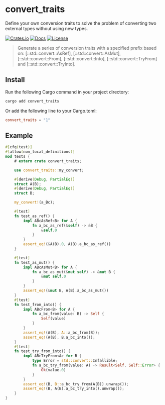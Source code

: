# convert_traits

Define your own conversion traits to solve the problem of converting two external types without using new types.


[![Crates.io](https://img.shields.io/crates/v/convert_traits)](https://crates.io/crates/convert_traits)
[![Docs](https://shields.io/docsrs/convert_traits)](https://docs.rs/convert_traits)
[![License](https://img.shields.io/crates/l/convert_traits)](https://github.com/andeya/convert_traits?tab=MIT-1-ov-file)


> Generate a series of conversion traits with a specified prefix based on: [::std::convert::AsRef], [::std::convert::AsMut],
[::std::convert::From], [::std::convert::Into], [::std::convert::TryFrom] and [::std::convert::TryInto].


## Install

Run the following Cargo command in your project directory:

```sh
cargo add convert_traits
```

Or add the following line to your Cargo.toml:

```toml
convert_traits = "1"
```

## Example

```rust
#[cfg(test)]
#[allow(non_local_definitions)]
mod tests {
    # extern crate convert_traits;

    use convert_traits::my_convert;

    #[derive(Debug, PartialEq)]
    struct A(B);
    #[derive(Debug, PartialEq)]
    struct B;

    my_convert!(a_Bc);

    #[test]
    fn test_as_ref() {
        impl ABcAsRef<B> for A {
            fn a_bc_as_ref(&self) -> &B {
                &self.0
            }
        }
        assert_eq!(&A(B).0, A(B).a_bc_as_ref())
    }

    #[test]
    fn test_as_mut() {
        impl ABcAsMut<B> for A {
            fn a_bc_as_mut(&mut self) -> &mut B {
                &mut self.0
            }
        }
        assert_eq!(&mut B, A(B).a_bc_as_mut())
    }
    #[test]
    fn test_from_into() {
        impl ABcFrom<B> for A {
            fn a_bc_from(value: B) -> Self {
                Self(value)
            }
        }
        assert_eq!(A(B), A::a_bc_from(B));
        assert_eq!(A(B), B.a_bc_into());
    }
    #[test]
    fn test_try_from_into() {
        impl ABcTryFrom<A> for B {
            type Error = std::convert::Infallible;
            fn a_bc_try_from(value: A) -> Result<Self, Self::Error> {
                Ok(value.0)
            }
        }
        assert_eq!(B, B::a_bc_try_from(A(B)).unwrap());
        assert_eq!(B, A(B).a_bc_try_into().unwrap());
    }
}
```
